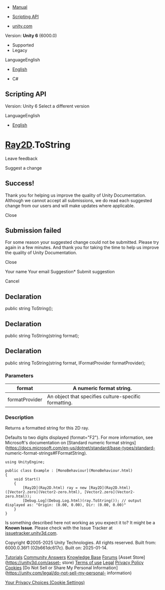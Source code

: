 [ ]()

  * [Manual](../Manual/index.html)
  * [Scripting API](../ScriptReference/index.html)

  * [unity.com](https://unity.com/)

Version: **Unity 6** (6000.0)

  * Supported
  * Legacy

LanguageEnglish

  * [English]()

  * C#

[ ](https://docs.unity3d.com)

## Scripting API

Version: Unity 6 Select a different version

LanguageEnglish

  * [English]()

#  [Ray2D](Ray2D.html).ToString

Leave feedback

Suggest a change

## Success!

Thank you for helping us improve the quality of Unity Documentation. Although
we cannot accept all submissions, we do read each suggested change from our
users and will make updates where applicable.

Close

## Submission failed

For some reason your suggested change could not be submitted. Please <a>try
again</a> in a few minutes. And thank you for taking the time to help us
improve the quality of Unity Documentation.

Close

Your name Your email Suggestion* Submit suggestion

Cancel

[ ]()

## Declaration

public string ToString();

## Declaration

public string ToString(string format);

## Declaration

public string ToString(string format, IFormatProvider formatProvider);

### Parameters

format | A numeric format string.  
---|---  
formatProvider | An object that specifies culture-specific formatting.  
  
### Description

Returns a formatted string for this 2D ray.

Defaults to two digits displayed (format="F2"). For more information, see
Microsoft's documentation on [Standard numeric format
strings](https://docs.microsoft.com/en-us/dotnet/standard/base-types/standard-
numeric-format-strings#FFormatString).

    
    
    using UnityEngine;  
      
    public class Example : [MonoBehaviour](MonoBehaviour.html)
    {
        void Start()
        {
            [Ray2D](Ray2D.html) ray = new [Ray2D](Ray2D.html)([Vector2.zero](Vector2-zero.html), [Vector2.zero](Vector2-zero.html));
            [Debug.Log](Debug.Log.html)(ray.ToString()); // output displayed as: "Origin: (0.00, 0.00), Dir: (0.00, 0.00)"
        }
    }
    

Is something described here not working as you expect it to? It might be a
**Known Issue**. Please check with the Issue Tracker at
[issuetracker.unity3d.com](https://issuetracker.unity3d.com).

Copyright ©2005-2025 Unity Technologies. All rights reserved. Built from:
6000.0.36f1 (02b661dc617c). Built on: 2025-01-14.

[Tutorials](https://unity3d.com/learn) [Community
Answers](https://answers.unity3d.com) [Knowledge
Base](https://support.unity3d.com/hc/en-us)
[Forums](https://forum.unity3d.com) [Asset Store](https://unity3d.com/asset-
store) [Terms of use](https://docs.unity3d.com/Manual/TermsOfUse.html)
[Legal](https://unity.com/legal) [Privacy
Policy](https://unity.com/legal/privacy-policy)
[Cookies](https://unity.com/legal/cookie-policy) [Do Not Sell or Share My
Personal Information](https://unity.com/legal/do-not-sell-my-personal-
information)

[Your Privacy Choices (Cookie Settings)](javascript:void\(0\);)

